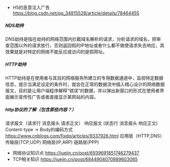 -  H5的恶意注入广告
     https://blog.csdn.net/qq_34815528/article/details/78464455

##### NDS劫持
DNS劫持是指在劫持的网络范围内拦截域名解析的请求，分析请求的域名，把审查范围以外的请求放行，否则返回假的IP地址或者什么都不做使请求失去响应，其效果就是对特定的网络不能反应或访问的是假网址。
##### HTTP劫持
HTTP劫持是在使用者与其目的网络服务所建立的专用数据通道中，监视特定数据信息，提示当满足设定的条件时，就会在正常的数据流中插入精心设计的网络数据报文，目的是让用户端程序解释“错误”的数据，并以弹出新窗口的形式在使用者界面展示宣传性广告或者直接显示某网站的内容。

##### http协议的了解（包含那些内容？）
   请求报文（请求行 消息报头 请求正文）
   响应报文 (状态行 消息报头 响应正文)
   Content-type -> Body的编码方式 https://www.cnblogs.com/fixdq/articles/9337926.html
   应用层（HTTP,DNS） 传输层(TCP,UDP) 网络层(IP,ARP) 链路层(PPP)
-  网络协议知识点 https://juejin.cn/post/6939691851746279437
-  TCP相关知识 https://juejin.cn/post/6844904070889603085
